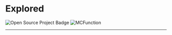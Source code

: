 # Explored

![Open Source Project Badge](https://user-images.githubusercontent.com/59739253/221343008-ab4eeef2-b606-422f-8108-bc1b8d3088c9.png)
![MCFunction](https://img.shields.io/badge/mcfunction-black.svg?style=for-the-badge&logo=minecraft&logoColor=white)
___

